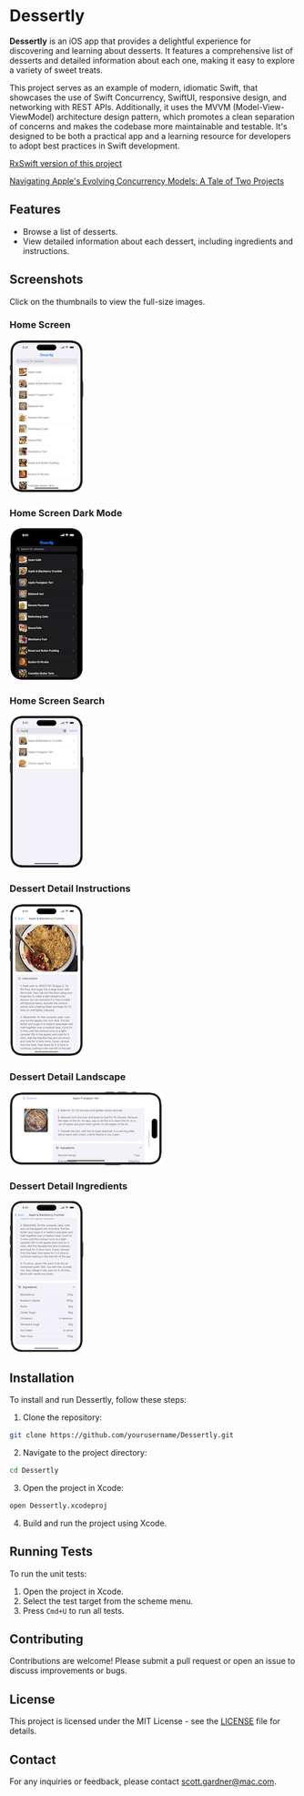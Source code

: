 # Dessertly

**Dessertly** is an iOS app that provides a delightful experience for discovering and learning about desserts. It features a comprehensive list of desserts and detailed information about each one, making it easy to explore a variety of sweet treats.

This project serves as an example of modern, idiomatic Swift, that showcases the use of Swift Concurrency, SwiftUI, responsive design, and networking with REST APIs. Additionally, it uses the MVVM (Model-View-ViewModel) architecture design pattern, which promotes a clean separation of concerns and makes the codebase more maintainable and testable. It's designed to be both a practical app and a learning resource for developers to adopt best practices in Swift development.

[RxSwift version of this project](https://github.com/scotteg/Dessertly-RxSwift)

[Navigating Apple's Evolving Concurrency Models: A Tale of Two Projects](https://www.linkedin.com/pulse/navigating-apples-evolving-concurrency-models-tale-two-scott-gardner-lwmqc/)

## Features

- Browse a list of desserts.
- View detailed information about each dessert, including ingredients and instructions.

## Screenshots

Click on the thumbnails to view the full-size images.

### Home Screen
[![Home Screen](Images/home-screen-thumbnail.png)](Images/home-screen.png)

### Home Screen Dark Mode
[![Home Screen](Images/home-screen-dark-thumbnail.png)](Images/home-screen-dark.png)

### Home Screen Search
[![Home Screen Search](Images/home-screen-search-thumbnail.png)](Images/home-screen-search.png)

### Dessert Detail Instructions
[![Dessert Detail Instructions](Images/dessert-detail-instructions-thumbnail.png)](Images/dessert-detail-instructions.png)

### Dessert Detail Landscape
[![Dessert Detail Instructions](Images/dessert-detail-landscape-thumbnail.png)](Images/dessert-detail-landscape.png)

### Dessert Detail Ingredients
[![Dessert Detail Ingredients](Images/dessert-detail-ingredients-thumbnail.png)](Images/dessert-detail-ingredients.png)

## Installation

To install and run Dessertly, follow these steps:

1. Clone the repository:
```bash
git clone https://github.com/yourusername/Dessertly.git
```

2. Navigate to the project directory:
```bash
cd Dessertly
```

3. Open the project in Xcode:
```bash
open Dessertly.xcodeproj
```

4. Build and run the project using Xcode.

## Running Tests

To run the unit tests:

1. Open the project in Xcode.
2. Select the test target from the scheme menu.
3. Press `Cmd+U` to run all tests.

## Contributing

Contributions are welcome! Please submit a pull request or open an issue to discuss improvements or bugs.

## License

This project is licensed under the MIT License - see the [LICENSE](LICENSE.md) file for details.

## Contact

For any inquiries or feedback, please contact [scott.gardner@mac.com](mailto:scott.gardner@mac.com?subject=Dessertly%20app).
